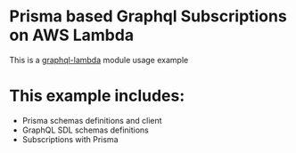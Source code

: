 # Prisma based Graphql Subscriptions on AWS Lambda 

This is a [graphql-lambda](https://github.com/guerrerocarlos/graphql-lambda) module usage example
# This example includes:

 * Prisma schemas definitions and client 
 * GraphQL SDL schemas definitions
 * Subscriptions with Prisma 

